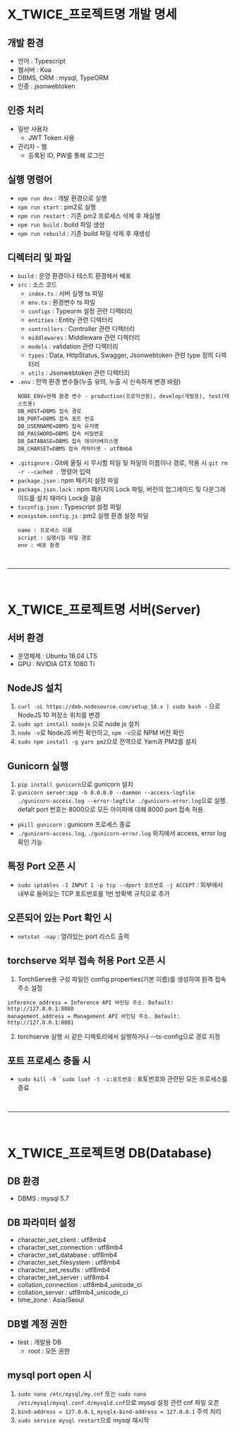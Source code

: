 # X_TWICE_프로젝트명 개발 명세

## 개발 환경
- 언어 : Typescript
- 웹서버 : Koa
- DBMS, ORM : mysql, TypeORM
- 인증 : jsonwebtoken

## 인증 처리
- 일반 사용자
    - JWT Token 사용
- 관리자 - 웹
    - 등록된 ID, PW를 통해 로그인

## 실행 명령어
- `npm run dev` : 개발 환경으로 실행
- `npm run start` : pm2로 실행
- `npm run restart` : 기존 pm2 프로세스 삭제 후 재실행 
- `npm run build` : build 파일 생성
- `npm run rebuild` : 기존 build 파일 삭제 후 재생성 

## 디렉터리 및 파일
- `build` : 운영 환경이나 테스트 환경에서 배포
- `src` : 소스 코드 
    - `index.ts` : 서버 실행 ts 파일
    - `env.ts` : 환경변수 ts 파일
    - `configs` : Typeorm 설정 관련 디렉터리
    - `entities` : Entity 관련 디렉터리
    - `controllers` : Controller 관련 디렉터리
    - `middlewares` : Middleware 관련 디렉터리
    - `models` : validation 관련 디렉터리
    - `types` : Data, HttpStatus, Swagger, Jsonwebtoken 관련 type 정의 디렉터리
    - `utils` : Jsonwebtoken 관련 디렉터리
- `.env` : 전역 환경 변수들(누출 유의, 누출 시 신속하게 변경 바람)
    ```
    NODE_ENV=현재 환경 변수 - production(프로덕션용), develop(개발용), test(테스트용)
    DB_HOST=DBMS 접속 경로
    DB_PORT=DBMS 접속 포트 번호
    DB_USERNAME=DBMS 접속 유저명
    DB_PASSWORD=DBMS 접속 비밀번호
    DB_DATABASE=DBMS 접속 데이터베이스명
    DB_CHARSET=DBMS 접속 캐릭터셋 - utf8mb4
    ```
- `.gitignore` : Git에 올릴 시 무시할 파일 및 파일의 이름이나 경로, 적용 시 `git rm -r --cached .` 명령어 입력
- `package.json` : npm 패키지 설정 파일
- `package.json.lock` : npm 패키지의 Lock 파일, 버전의 업그레이드 및 다운그레이드를 설치 때마다 Lock을 걸음
- `tsconfig.json` : Typescript 설정 파일
- `ecosystem.config.js` : pm2 실행 환경 설정 파일
   ```
   name : 프로세스 이름
   script : 실행시킬 파일 경로
   env : 배포 환경
   ```
   
<br>
<hr>
<br>

# X_TWICE_프로젝트명 서버(Server)

## 서버 환경
- 운영체제 : Ubuntu 18.04 LTS
- GPU : NVIDIA GTX 1080 Ti

## NodeJS 설치
1. `curl -sL https://deb.nodesource.com/setup_10.x | sudo bash -` 으로 NodeJS 10 저장소 위치를 변경
2. `sudo apt install nodejs` 으로 node js 설치
3. `node -v`로 NodeJS 버전 확인하고, `npm -v`으로 NPM 버전 확인
4. `sudo npm install -g yarn pm2`으로 전역으로 Yarn과 PM2를 설치

## Gunicorn 실행 
1. `pip install gunicorn`으로 gunicorn 설치
2. `gunicorn server:app -b 0.0.0.0 --daemon --access-logfile ./gunicorn-access.log --error-logfile ./gunicorn-error.log`으로 실행. 
    defalt port 번호는 8000으로 모든 아이피에 대해 8000 port 접속 허용.
- `pkill gunicorn` : gunicorn 프로세스 종료
- `./gunicorn-access.log`, `./gunicorn-error.log` 위치에서 access, error log 확인 가능

## 특정 Port 오픈 시
- `sudo iptables -I INPUT 1 -p tcp --dport 포트번호 -j ACCEPT` : 외부에서 내부로 들어오는 TCP 포트번호를 1번 방확벽 규칙으로 추가

## 오픈되어 있는 Port 확인 시
- `netstat -nap` : 열려있는 port 리스트 출력 

## torchserve 외부 접속 허용 Port 오픈 시 
1. TorchServe용 구성 파일인 config.properties(기본 이름)를 생성하여 원격 접속 주소 설정
  ```
  inference_address = Inference API 바인딩 주소. Default: http://127.0.0.1:8080
  management_address = Management API 바인딩 주소. Default: http://127.0.0.1:8081
  ```
2. torchserve 실행 시 같은 디렉토리에서 실행하거나 --ts-config으로 경로 지정 

## 포트 프로세스 충돌 시
- ``sudo kill -9 `sudo lsof -t -i:포트번호`` : 포토번호와 관련된 모든 프로세스를 종료

<br>
<hr>
<br>

# X_TWICE_프로젝트명 DB(Database)

## DB 환경
- DBMS : mysql 5.7 

## DB 파라미터 설정
- character_set_client : utf8mb4
- character_set_connection : utf8mb4
- character_set_database : utf8mb4
- character_set_filesystem : utf8mb4
- character_set_results : utf8mb4
- character_set_server : utf8mb4
- collation_connection : utf8mb4_unicode_ci
- collation_server : utf8mb4_unicode_ci
- time_zone : Asia/Seoul

## DB별 계정 권한
- test : 개발용 DB
    - root : 모든 권한

## mysql port open 시 
1. `sudo nano /etc/mysql/my.cnf` 또는 `sudo nano /etc/mysql/mysql.conf.d/mysqld.cnf`으로 mysql 설정 관련 cnf 파일 오픈 
2. `bind-address = 127.0.0.1`, `mysqlx-bind-address = 127.0.0.1` 주석 처리 
3. `sudo service mysql restart`으로 mysql 재시작 